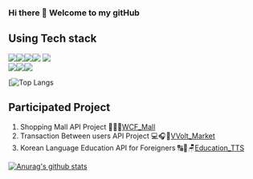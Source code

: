 ### Hi there 👋 Welcome to my gitHub

## Using Tech stack
<img src="https://img.shields.io/badge/JavaScript-F7DF1E?style=for-the-badge&logo=JavaScript&logoColor=black"><img src="https://img.shields.io/badge/Notion-000000?style=for-the-badge&logo=Notion&logoColor=white"><img src="https://img.shields.io/badge/GitHub-181717?style=for-the-badge&logo=GitHub&logoColor=white"><img src="https://img.shields.io/badge/Node.js-339933?style=for-the-badge&logo=Node.js&logoColor=white">
<img src="https://img.shields.io/badge/Redis-DC382D?style=for-the-badge&logo=Redis&logoColor=red"><br><img src="https://img.shields.io/badge/MySQL-4479A1?style=for-the-badge&logo=MySQL&logoColor=white"><img src="https://img.shields.io/badge/TypeScript-3178C6?style=for-the-badge&logo=TypeScript&logoColor=white"><img src="https://img.shields.io/badge/Slack-4A154B?style=for-the-badge&logo=Slack&logoColor=white">

[![Top Langs](https://github-readme-stats.vercel.app/api/top-langs/?username=UK-GitHub0301&layout=compact&theme=radical)
## Participated Project

1. Shopping Mall API Project
👞🧥👗[WCF_Mall](https://github.com/UK-GitHub0301/39-1st-WCF-backend)
2. Transaction Between users API Project
💻🎧📸[VVolt_Market](https://github.com/UK-GitHub0301/39-2nd-VVolt-Market-backend)
3. Korean Language Education API for Foreigners
🔠🔣🪑[Education_TTS](https://github.com/UK-GitHub0301/39-kgeul-backend)


 [![Anurag's github stats](https://github-readme-stats.vercel.app/api?username=UK-GitHub0301)](https://github.com/anuraghazra/github-readme-stats)

<!--
**UK-GitHub0301/UK-GitHub0301** is a ✨ _special_ ✨ repository because its `README.md` (this file) appears on your GitHub profile.

Here are some ideas to get you started:

- 🔭 I’m currently working on ...
- 🌱 I’m currently learning ...
- 👯 I’m looking to collaborate on ...
- 🤔 I’m looking for help with ...
- 💬 Ask me about ...
- 📫 How to reach me: ...
- 😄 Pronouns: ...
- ⚡ Fun fact: ...
-->
